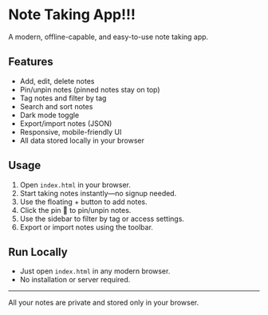 # Note Taking App!!!

A modern, offline-capable, and easy-to-use note taking app.

## Features
- Add, edit, delete notes
- Pin/unpin notes (pinned notes stay on top)
- Tag notes and filter by tag
- Search and sort notes
- Dark mode toggle
- Export/import notes (JSON)
- Responsive, mobile-friendly UI
- All data stored locally in your browser

## Usage
1. Open `index.html` in your browser.
2. Start taking notes instantly—no signup needed.
3. Use the floating + button to add notes.
4. Click the pin 📍 to pin/unpin notes.
5. Use the sidebar to filter by tag or access settings.
6. Export or import notes using the toolbar.

## Run Locally
- Just open `index.html` in any modern browser.
- No installation or server required.

---
All your notes are private and stored only in your browser. 

